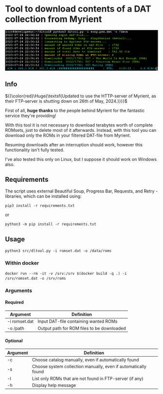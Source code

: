 # Tool to download contents of a DAT collection from Myrient

![Sample](sample.png)

## Info
${{\color{red}\Huge{\textsf{Updated to use the HTTP-server of Myrient, as their FTP-server is shutting down on 26th of May, 2024.}}}}\$

First of all, <b>huge thanks</b> to the people behind Myrient for the fantastic service they're providing!

With this tool it is not necessary to download terabytes worth of complete ROMsets, just to delete most of it afterwards. Instead, with this tool you can download only the ROMs in your filtered DAT-file from Myrient.

Resuming downloads after an interruption should work, however this functionality isn't fully tested.

I've also tested this only on Linux, but I suppose it should work on Windows also.

## Requirements
The script uses external Beautiful Soup, Progress Bar, Requests, and Retry -libraries, which can be installed using:
```
pip3 install -r requirements.txt
```
or
```
python3 -m pip install -r requirements.txt
```

## Usage
```
python3 src/dltool.py -i romset.dat -o /data/roms
```

### Within docker
```
docker run --rm -it -v /srv:/srv $(docker build -q .) -i /srv/romset.dat -o /srv/roms
```

### Arguments
#### Required
| Argument      | Definition                                                     |
| ------------- | -------------------------------------------------------------- |
| -i romset.dat | Input DAT-file containing wanted ROMs                          |
| -o /path      | Output path for ROM files to be downloaded                     |

#### Optional
| Argument      | Definition                                                     |
| ------------- | -------------------------------------------------------------- |
| -c            | Choose catalog manually, even if automatically found           |
| -s            | Choose system collection manually, even if automatically found |
| -l            | List only ROMs that are not found in FTP-server (if any)       |
| -h            | Display help message                                           |
